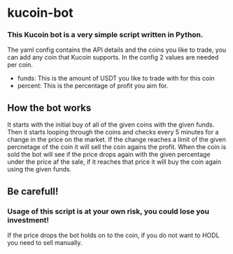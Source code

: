 # kucoin-bot
### This Kucoin bot is a very simple script written in Python.

The yaml config contains the API details and the coins you like to trade, you can add any coin that Kucoin supports.
In the config 2 values are needed per coin. 
- funds: This is the amount of USDT you like to trade with for this coin
- percent: This is the percentage of profit you aim for.

## How the bot works
It starts with the initial buy of all of the given coins with the given funds. 
Then it starts looping through the coins and checks every 5 minutes for a change in the price on the market. If the change reaches a limit of the given percnetage of the coin it will sell the coin agains the profit. 
When the coin is sold the bot will see if the price drops again with the given percentage under the price af the sale, if it reaches that price it will buy the coin again using the given funds.

## Be carefull!
### Usage of this script is at your own risk, you could lose you investment!
If the price drops the bot holds on to the coin, if you do not want to HODL you need to sell manually. 

